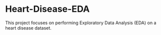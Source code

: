 # Heart-Disease-EDA
This project focuses on performing Exploratory Data Analysis (EDA) on a heart disease dataset.
